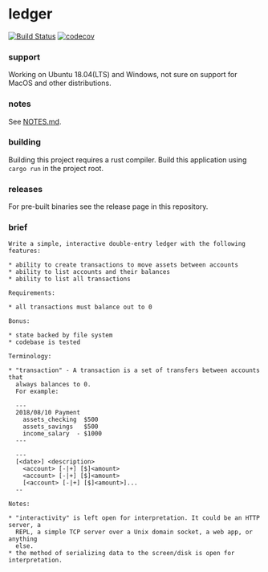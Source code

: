 # ledger
[![Build Status](https://travis-ci.org/d2ci8xc5/ledger.svg?branch=master)](https://travis-ci.org/d2ci8xc5/ledger) [![codecov](https://codecov.io/gh/d2ci8xc5/ledger/branch/master/graph/badge.svg)](https://codecov.io/gh/d2ci8xc5/ledger)
<!--[](images/peek.gif) -->
### support 
Working on Ubuntu 18.04(LTS) and Windows, not sure on support for MacOS and other distributions. 
### notes
See [NOTES.md](docs/NOTES.md).
### building 
Building this project requires a rust compiler.
Build this application using `cargo run` in the project root.
### releases
For pre-built binaries see the release page in this repository.
### brief
```
Write a simple, interactive double-entry ledger with the following features:

* ability to create transactions to move assets between accounts
* ability to list accounts and their balances
* ability to list all transactions

Requirements:

* all transactions must balance out to 0

Bonus:

* state backed by file system
* codebase is tested

Terminology:

* "transaction" - A transaction is a set of transfers between accounts that
  always balances to 0.
  For example:

  ---
  2018/08/10 Payment
    assets_checking  $500
    assets_savings   $500
    income_salary  - $1000
  ---

  ---
  [<date>] <description>
    <account> [-|+] [$]<amount>
    <account> [-|+] [$]<amount>
    [<account> [-|+] [$]<amount>]...
  --

Notes:

* "interactivity" is left open for interpretation. It could be an HTTP server, a
  REPL, a simple TCP server over a Unix domain socket, a web app, or anything
  else.
* the method of serializing data to the screen/disk is open for interpretation.
```


